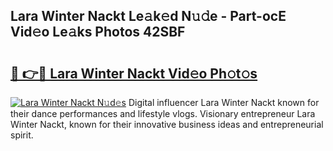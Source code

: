 ## Lara Winter Nackt Le𝚊k𝚎d N𝚞𝚍e - Part-ocE Vid𝚎o Le𝚊ks Photos 42SBF

# <h2><a href="http://fb5n0t.evod.top/?m=Lara+Winter+Nackt">🔗 👉🔴 Lara Winter Nackt Vid𝚎o Ph𝚘t𝚘s</a></h2>

[![Lara Winter Nackt N𝚞d𝚎s](https://i.imgur.com/8V9OHl7.gif)](http://fb5n0t.evod.top/?m=Lara+Winter+Nackt)
Digital influencer Lara Winter Nackt known for their dance performances and lifestyle vlogs. Visionary entrepreneur Lara Winter Nackt, known for their innovative business ideas and entrepreneurial spirit. 
